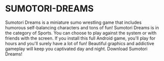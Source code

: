 # SUMOTORI-DREAMS
Sumotori Dreams is a miniature sumo wrestling game that includes humorous self-balancing characters and tons of fun!
Sumotori Dreams is in the category of Sports. 
You can choose to play against the system or with friends with the screen. 
If you install this full Android game, you'll play for hours and you'll surely have a lot of fun! Beautiful graphics and addictive gameplay will keep you captivated day and night.
Download Sumotori Dreams!
